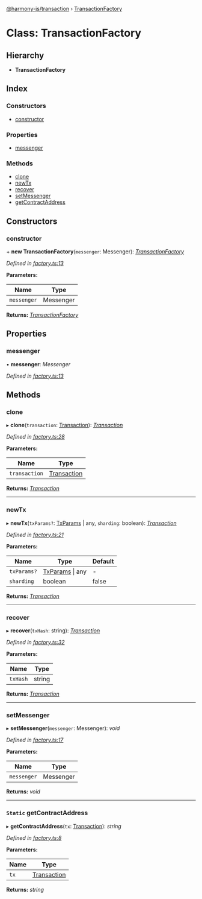 [@harmony-js/transaction](../globals.md) › [TransactionFactory](transactionfactory.md)

# Class: TransactionFactory

## Hierarchy

* **TransactionFactory**

## Index

### Constructors

* [constructor](transactionfactory.md#constructor)

### Properties

* [messenger](transactionfactory.md#messenger)

### Methods

* [clone](transactionfactory.md#clone)
* [newTx](transactionfactory.md#newtx)
* [recover](transactionfactory.md#recover)
* [setMessenger](transactionfactory.md#setmessenger)
* [getContractAddress](transactionfactory.md#static-getcontractaddress)

## Constructors

###  constructor

\+ **new TransactionFactory**(`messenger`: Messenger): *[TransactionFactory](transactionfactory.md)*

*Defined in [factory.ts:13](https://github.com/FireStack-Lab/Harmony-sdk-core/blob/a192dab/packages/harmony-transaction/src/factory.ts#L13)*

**Parameters:**

Name | Type |
------ | ------ |
`messenger` | Messenger |

**Returns:** *[TransactionFactory](transactionfactory.md)*

## Properties

###  messenger

• **messenger**: *Messenger*

*Defined in [factory.ts:13](https://github.com/FireStack-Lab/Harmony-sdk-core/blob/a192dab/packages/harmony-transaction/src/factory.ts#L13)*

## Methods

###  clone

▸ **clone**(`transaction`: [Transaction](transaction.md)): *[Transaction](transaction.md)*

*Defined in [factory.ts:28](https://github.com/FireStack-Lab/Harmony-sdk-core/blob/a192dab/packages/harmony-transaction/src/factory.ts#L28)*

**Parameters:**

Name | Type |
------ | ------ |
`transaction` | [Transaction](transaction.md) |

**Returns:** *[Transaction](transaction.md)*

___

###  newTx

▸ **newTx**(`txParams?`: [TxParams](../interfaces/txparams.md) | any, `sharding`: boolean): *[Transaction](transaction.md)*

*Defined in [factory.ts:21](https://github.com/FireStack-Lab/Harmony-sdk-core/blob/a192dab/packages/harmony-transaction/src/factory.ts#L21)*

**Parameters:**

Name | Type | Default |
------ | ------ | ------ |
`txParams?` | [TxParams](../interfaces/txparams.md) &#124; any | - |
`sharding` | boolean | false |

**Returns:** *[Transaction](transaction.md)*

___

###  recover

▸ **recover**(`txHash`: string): *[Transaction](transaction.md)*

*Defined in [factory.ts:32](https://github.com/FireStack-Lab/Harmony-sdk-core/blob/a192dab/packages/harmony-transaction/src/factory.ts#L32)*

**Parameters:**

Name | Type |
------ | ------ |
`txHash` | string |

**Returns:** *[Transaction](transaction.md)*

___

###  setMessenger

▸ **setMessenger**(`messenger`: Messenger): *void*

*Defined in [factory.ts:17](https://github.com/FireStack-Lab/Harmony-sdk-core/blob/a192dab/packages/harmony-transaction/src/factory.ts#L17)*

**Parameters:**

Name | Type |
------ | ------ |
`messenger` | Messenger |

**Returns:** *void*

___

### `Static` getContractAddress

▸ **getContractAddress**(`tx`: [Transaction](transaction.md)): *string*

*Defined in [factory.ts:8](https://github.com/FireStack-Lab/Harmony-sdk-core/blob/a192dab/packages/harmony-transaction/src/factory.ts#L8)*

**Parameters:**

Name | Type |
------ | ------ |
`tx` | [Transaction](transaction.md) |

**Returns:** *string*
